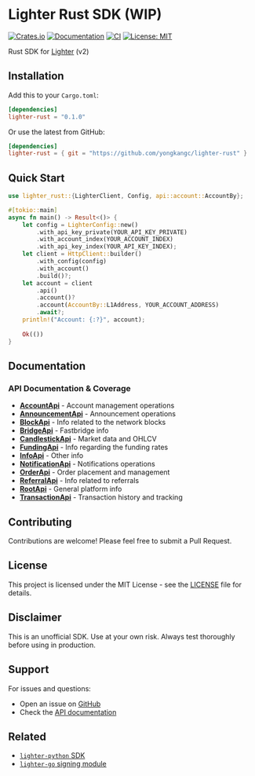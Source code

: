 # Lighter Rust SDK (WIP)

[![Crates.io](https://img.shields.io/crates/v/lighter-rust.svg)](https://crates.io/crates/lighter-rust)
[![Documentation](https://docs.rs/lighter-rust/badge.svg)](https://docs.rs/lighter-rust)
[![CI](https://github.com/yongkangc/lighter-rust/actions/workflows/ci.yml/badge.svg)](https://github.com/yongkangc/lighter-rust/actions/workflows/ci.yml)
[![License: MIT](https://img.shields.io/badge/License-MIT-yellow.svg)](https://opensource.org/licenses/MIT)

Rust SDK for [Lighter](https://lighter.xyz/) (v2)

## Installation

Add this to your `Cargo.toml`:

```toml
[dependencies]
lighter-rust = "0.1.0"
```

Or use the latest from GitHub:

```toml
[dependencies]
lighter-rust = { git = "https://github.com/yongkangc/lighter-rust" }
```

## Quick Start

```rust
use lighter_rust::{LighterClient, Config, api::account::AccountBy};

#[tokio::main]
async fn main() -> Result<()> {
    let config = LighterConfig::new()
        .with_api_key_private(YOUR_API_KEY_PRIVATE)
        .with_account_index(YOUR_ACCOUNT_INDEX)
        .with_api_key_index(YOUR_API_KEY_INDEX);
    let client = HttpClient::builder()
        .with_config(config)
        .with_account()
        .build()?;
    let account = client
        .api()
        .account()?
        .account(AccountBy::L1Address, YOUR_ACCOUNT_ADDRESS)
        .await?;
    println!("Account: {:?}", account);
    
    Ok(())
}
```

<!-- ## Examples

Check out the [examples](./examples) directory for comprehensive examples:

- [**basic_usage.rs**](./examples/basic_usage.rs) - Basic API operations and getting started
- [**websocket_example.rs**](./examples/websocket_example.rs) - Real-time WebSocket streaming
- [**trading_bot.rs**](./examples/trading_bot.rs) - Simple trading bot with SMA strategy
- [**advanced_order_management.rs**](./examples/advanced_order_management.rs) - Grid trading, stop-loss/take-profit
- [**mnemonic_wallet.rs**](./examples/mnemonic_wallet.rs) - Using mnemonic phrases and HD wallets

Run examples with:
```bash
cargo run --example basic_usage
cargo run --example websocket_example
cargo run --example trading_bot
``` -->

## Documentation

### API Documentation & Coverage

- [**AccountApi**](./docs/AccountApi.md) - Account management operations
- [**AnnouncementApi**](./docs/AnnouncementApi.md) - Announcement operations
- [**BlockApi**](./docs/BlockApi.md) - Info related to the network blocks
- [**BridgeApi**](./docs/BridgeApi.md) - Fastbridge info
- [**CandlestickApi**](./docs/CandlestickApi.md) - Market data and OHLCV
- [**FundingApi**](./docs/FundingApi.md) - Info regarding the funding rates
- [**InfoApi**](./docs/InfoApi.md) - Other info
- [**NotificationApi**](./docs/NotificationApi.md) - Notifications operations
- [**OrderApi**](./docs/OrderApi.md) - Order placement and management
- [**ReferralApi**](./docs/ReferralApi.md) - Info related to referrals
- [**RootApi**](./docs/RootApi.md) - General platform info
- [**TransactionApi**](./docs/TransactionApi.md) - Transaction history and tracking

<!-- ## Architecture

The SDK is built with a modular architecture:

```
lighter-rust/
├── src/
│   ├── client/          # HTTP and WebSocket clients
│   ├── api/             # API endpoint implementations
│   ├── models/          # Data models and types
│   ├── signers/         # Ethereum signing (Alloy)
│   └── error.rs         # Error handling
``` -->

<!-- ## Development

```bash
# Build
cargo build

# Run tests
cargo test

# Run with examples
cargo run --example basic_usage

# Build documentation
cargo doc --open
``` -->


## Contributing

Contributions are welcome! Please feel free to submit a Pull Request.

## License

This project is licensed under the MIT License - see the [LICENSE](LICENSE) file for details.

## Disclaimer

This is an unofficial SDK. Use at your own risk. Always test thoroughly before using in production.

## Support

For issues and questions:
- Open an issue on [GitHub](https://github.com/yongkangc/lighter-rust/issues)
- Check the [API documentation](https://apidocs.lighter.xyz/docs/get-started-for-programmers-1)

## Related

- [`lighter-python` SDK](https://github.com/elliottech/lighter-python)
- [`lighter-go` signing module](https://github.com/elliottech/lighter-go)
